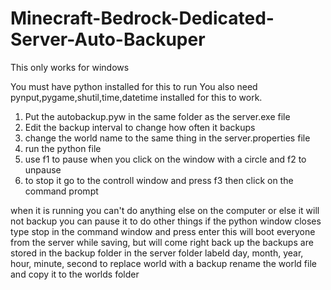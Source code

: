 # Minecraft-Bedrock-Dedicated-Server-Auto-Backuper
This only works for windows

You must have python installed for this to run
You also need pynput,pygame,shutil,time,datetime installed for this to work.

1. Put the autobackup.pyw in the same folder as the server.exe file
2. Edit the backup interval to change how often it backups 
3. change the world name to the same thing in the server.properties file
4. run the python file
5. use f1 to pause when you click on the window with a circle and f2 to unpause
6. to stop it go to the controll window and press f3 then click on the command prompt

when it is running you can't do anything else on the computer or else it will not backup
you can pause it to do other things
if the python window closes type stop in the command window and press enter
this will boot everyone from the server while saving, but will come right back up
the backups are stored in the backup folder in the server folder labeld day, month, year, hour, minute, second
to replace world with a backup rename the world file and copy it to the worlds folder
